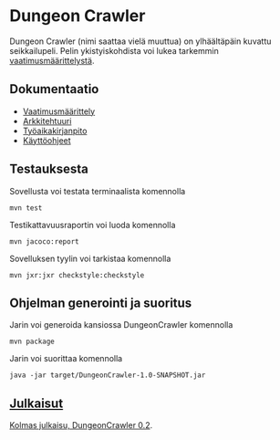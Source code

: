 ﻿# Dungeon Crawler
Dungeon Crawler (nimi saattaa vielä muuttua) on ylhäältäpäin kuvattu seikkailupeli. Pelin ykistyiskohdista voi lukea tarkemmin [vaatimusmäärittelystä](/dokumentaatio/vaatimusmaarittely.md).

## Dokumentaatio
* [Vaatimusmäärittely](/dokumentaatio/vaatimusmaarittely.md)
* [Arkkitehtuuri](/dokumentaatio/arkkitehtuuri.md)
* [Työaikakirjanpito](/dokumentaatio/tuntikirjanpito.md)
* [Käyttöohjeet](/dokumentaatio/kaytto-ohjeet.md)

## Testauksesta
Sovellusta voi testata terminaalista komennolla

    mvn test
Testikattavuusraportin voi luoda komennolla

    mvn jacoco:report

Sovelluksen tyylin voi tarkistaa komennolla

    mvn jxr:jxr checkstyle:checkstyle

## Ohjelman generointi ja suoritus

Jarin voi generoida kansiossa DungeonCrawler komennolla

    mvn package

Jarin voi suorittaa komennolla

    java -jar target/DungeonCrawler-1.0-SNAPSHOT.jar 

## [Julkaisut](https://github.com/StarstruckEchoid/otm-harjoitustyo/releases)

[Kolmas julkaisu, DungeonCrawler 0.2](https://github.com/StarstruckEchoid/otm-harjoitustyo/releases/tag/29.4.2018).
